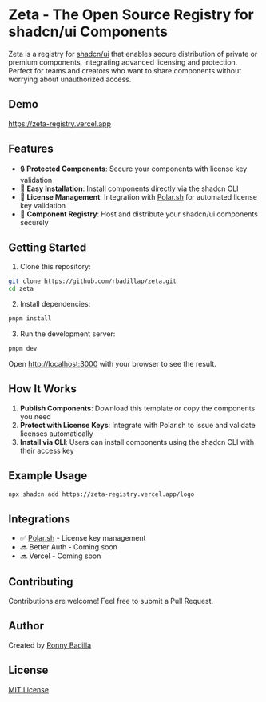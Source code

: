 # Zeta - The Open Source Registry for shadcn/ui Components

Zeta is a registry for [shadcn/ui](https://ui.shadcn.com/) that enables secure distribution of private or premium components, integrating advanced licensing and protection. Perfect for teams and creators who want to share components without worrying about unauthorized access.

## Demo
https://zeta-registry.vercel.app

## Features

- 🔒 **Protected Components**: Secure your components with license key validation
- 🚀 **Easy Installation**: Install components directly via the shadcn CLI
- 🔑 **License Management**: Integration with [Polar.sh](https://polar.sh) for automated license key validation
- 🎨 **Component Registry**: Host and distribute your shadcn/ui components securely

## Getting Started

1. Clone this repository:
```bash
git clone https://github.com/rbadillap/zeta.git
cd zeta
```

2. Install dependencies:
```bash
pnpm install
```

3. Run the development server:
```bash
pnpm dev
```

Open [http://localhost:3000](http://localhost:3000) with your browser to see the result.

## How It Works

1. **Publish Components**: Download this template or copy the components you need
2. **Protect with License Keys**: Integrate with Polar.sh to issue and validate licenses automatically
3. **Install via CLI**: Users can install components using the shadcn CLI with their access key

## Example Usage

```bash
npx shadcn add https://zeta-registry.vercel.app/logo
```

## Integrations

- ✅ [Polar.sh](https://docs.polar.sh/features/benefits/license-keys) - License key management
- 🔜 Better Auth - Coming soon
- 🔜 Vercel - Coming soon

## Contributing

Contributions are welcome! Feel free to submit a Pull Request.

## Author

Created by [Ronny Badilla](https://x.com/rbadillap)

## License

[MIT License](LICENSE)
